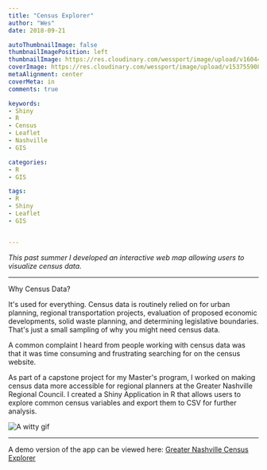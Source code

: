```yaml
---
title: "Census Explorer"
author: "Wes"
date: 2018-09-21

autoThumbnailImage: false
thumbnailImagePosition: left
thumbnailImage: https://res.cloudinary.com/wessport/image/upload/v1604438918/noun_neighbors_400_ttjvvn.png
coverImage: https://res.cloudinary.com/wessport/image/upload/v1537559080/Nashville_tdyakv.jpg
metaAlignment: center
coverMeta: in
comments: true

keywords:
- Shiny
- R
- Census
- Leaflet
- Nashville
- GIS

categories:
- R
- GIS

tags:
- R
- Shiny
- Leaflet
- GIS


---
```


*This past summer I developed an interactive web map allowing users to visualize census data.*

<!--more-->

---

Why Census Data?

It's used for everything. Census data is routinely relied on for urban planning, regional transportation projects, evaluation of proposed economic developments, solid waste planning, and determining legislative boundaries. That's just a small sampling of why you might need census data.

A common complaint I heard from people working with census data was that it was time consuming and frustrating searching for on the census website.

As part of a capstone project for my Master's program, I worked on making census data more accessible for regional planners at the Greater Nashville Regional Council. I created a Shiny Application in R that allows users to explore common census variables and export them to CSV for further analysis.

![A witty gif](https://media.giphy.com/media/qd9EkJ8S02pVu/giphy.gif)

---

A demo version of the app can be viewed here: [Greater Nashville Census Explorer]( https://wessport865.shinyapps.io/GNRC_Shiny_App/)
